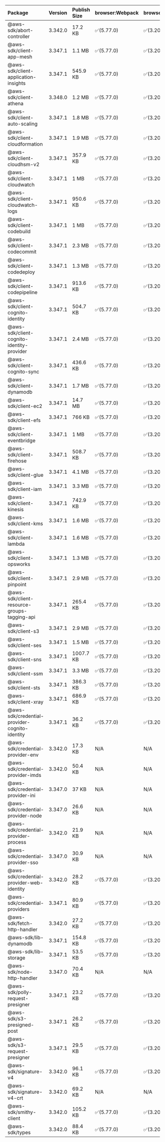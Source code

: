 | Package | Version | Publish Size | browser:Webpack | browser:Rollup | browser:EsBuild |
| :------ | :------ | :----------- | :------ | :----- | :------- |
|@aws-sdk/abort-controller|3.342.0|17.2 KB|✅(5.77.0)|✅(3.20.2)|✅(0.17.15)|
|@aws-sdk/client-app-mesh|3.347.1|1.1 MB|✅(5.77.0)|✅(3.20.2)|✅(0.17.15)|
|@aws-sdk/client-application-insights|3.347.1|545.9 KB|✅(5.77.0)|✅(3.20.2)|✅(0.17.15)|
|@aws-sdk/client-athena|3.348.0|1.2 MB|✅(5.77.0)|✅(3.20.2)|✅(0.17.15)|
|@aws-sdk/client-auto-scaling|3.347.1|1.8 MB|✅(5.77.0)|✅(3.20.2)|✅(0.17.15)|
|@aws-sdk/client-cloudformation|3.347.1|1.9 MB|✅(5.77.0)|✅(3.20.2)|✅(0.17.15)|
|@aws-sdk/client-cloudhsm-v2|3.347.1|357.9 KB|✅(5.77.0)|✅(3.20.2)|✅(0.17.15)|
|@aws-sdk/client-cloudwatch|3.347.1|1 MB|✅(5.77.0)|✅(3.20.2)|✅(0.17.15)|
|@aws-sdk/client-cloudwatch-logs|3.347.1|950.6 KB|✅(5.77.0)|✅(3.20.2)|✅(0.17.15)|
|@aws-sdk/client-codebuild|3.347.1|1 MB|✅(5.77.0)|✅(3.20.2)|✅(0.17.15)|
|@aws-sdk/client-codecommit|3.347.1|2.3 MB|✅(5.77.0)|✅(3.20.2)|✅(0.17.15)|
|@aws-sdk/client-codedeploy|3.347.1|1.3 MB|✅(5.77.0)|✅(3.20.2)|✅(0.17.15)|
|@aws-sdk/client-codepipeline|3.347.1|913.6 KB|✅(5.77.0)|✅(3.20.2)|✅(0.17.15)|
|@aws-sdk/client-cognito-identity|3.347.1|504.7 KB|✅(5.77.0)|✅(3.20.2)|✅(0.17.15)|
|@aws-sdk/client-cognito-identity-provider|3.347.1|2.4 MB|✅(5.77.0)|✅(3.20.2)|✅(0.17.15)|
|@aws-sdk/client-cognito-sync|3.347.1|436.6 KB|✅(5.77.0)|✅(3.20.2)|✅(0.17.15)|
|@aws-sdk/client-dynamodb|3.347.1|1.7 MB|✅(5.77.0)|✅(3.20.2)|✅(0.17.15)|
|@aws-sdk/client-ec2|3.347.1|14.7 MB|✅(5.77.0)|✅(3.20.2)|✅(0.17.15)|
|@aws-sdk/client-efs|3.347.1|766 KB|✅(5.77.0)|✅(3.20.2)|✅(0.17.15)|
|@aws-sdk/client-eventbridge|3.347.1|1 MB|✅(5.77.0)|✅(3.20.2)|✅(0.17.15)|
|@aws-sdk/client-firehose|3.347.1|508.7 KB|✅(5.77.0)|✅(3.20.2)|✅(0.17.15)|
|@aws-sdk/client-glue|3.347.1|4.1 MB|✅(5.77.0)|✅(3.20.2)|✅(0.17.15)|
|@aws-sdk/client-iam|3.347.1|3.3 MB|✅(5.77.0)|✅(3.20.2)|✅(0.17.15)|
|@aws-sdk/client-kinesis|3.347.1|742.9 KB|✅(5.77.0)|✅(3.20.2)|✅(0.17.15)|
|@aws-sdk/client-kms|3.347.1|1.6 MB|✅(5.77.0)|✅(3.20.2)|✅(0.17.15)|
|@aws-sdk/client-lambda|3.347.1|1.6 MB|✅(5.77.0)|✅(3.20.2)|✅(0.17.15)|
|@aws-sdk/client-opsworks|3.347.1|1.3 MB|✅(5.77.0)|✅(3.20.2)|✅(0.17.15)|
|@aws-sdk/client-pinpoint|3.347.1|2.9 MB|✅(5.77.0)|✅(3.20.2)|✅(0.17.15)|
|@aws-sdk/client-resource-groups-tagging-api|3.347.1|265.4 KB|✅(5.77.0)|✅(3.20.2)|✅(0.17.15)|
|@aws-sdk/client-s3|3.347.1|2.9 MB|✅(5.77.0)|✅(3.20.2)|✅(0.17.15)|
|@aws-sdk/client-ses|3.347.1|1.5 MB|✅(5.77.0)|✅(3.20.2)|✅(0.17.15)|
|@aws-sdk/client-sns|3.347.1|1007.7 KB|✅(5.77.0)|✅(3.20.2)|✅(0.17.15)|
|@aws-sdk/client-ssm|3.347.1|3.3 MB|✅(5.77.0)|✅(3.20.2)|✅(0.17.15)|
|@aws-sdk/client-sts|3.347.1|386.3 KB|✅(5.77.0)|✅(3.20.2)|✅(0.17.15)|
|@aws-sdk/client-xray|3.347.1|686.9 KB|✅(5.77.0)|✅(3.20.2)|✅(0.17.15)|
|@aws-sdk/credential-provider-cognito-identity|3.347.1|36.2 KB|✅(5.77.0)|✅(3.20.2)|✅(0.17.15)|
|@aws-sdk/credential-provider-env|3.342.0|17.3 KB|N/A|N/A|N/A|
|@aws-sdk/credential-provider-imds|3.342.0|50.4 KB|N/A|N/A|N/A|
|@aws-sdk/credential-provider-ini|3.347.0|37 KB|N/A|N/A|N/A|
|@aws-sdk/credential-provider-node|3.347.0|26.6 KB|N/A|N/A|N/A|
|@aws-sdk/credential-provider-process|3.342.0|21.9 KB|N/A|N/A|N/A|
|@aws-sdk/credential-provider-sso|3.347.0|30.9 KB|N/A|N/A|N/A|
|@aws-sdk/credential-provider-web-identity|3.342.0|28.2 KB|✅(5.77.0)|✅(3.20.2)|✅(0.17.15)|
|@aws-sdk/credential-providers|3.347.1|80.9 KB|✅(5.77.0)|✅(3.20.2)|✅(0.17.15)|
|@aws-sdk/fetch-http-handler|3.342.0|27.2 KB|✅(5.77.0)|✅(3.20.2)|✅(0.17.15)|
|@aws-sdk/lib-dynamodb|3.347.1|154.8 KB|✅(5.77.0)|✅(3.20.2)|✅(0.17.15)|
|@aws-sdk/lib-storage|3.347.1|53.5 KB|✅(5.77.0)|✅(3.20.2)|✅(0.17.15)|
|@aws-sdk/node-http-handler|3.347.0|70.4 KB|N/A|N/A|N/A|
|@aws-sdk/polly-request-presigner|3.347.1|23.2 KB|✅(5.77.0)|✅(3.20.2)|✅(0.17.15)|
|@aws-sdk/s3-presigned-post|3.347.1|26.2 KB|✅(5.77.0)|✅(3.20.2)|✅(0.17.15)|
|@aws-sdk/s3-request-presigner|3.347.1|29.5 KB|✅(5.77.0)|✅(3.20.2)|✅(0.17.15)|
|@aws-sdk/signature-v4|3.342.0|96.1 KB|✅(5.77.0)|✅(3.20.2)|✅(0.17.15)|
|@aws-sdk/signature-v4-crt|3.342.0|69.2 KB|N/A|N/A|N/A|
|@aws-sdk/smithy-client|3.342.0|105.2 KB|✅(5.77.0)|✅(3.20.2)|✅(0.17.15)|
|@aws-sdk/types|3.342.0|88.4 KB|✅(5.77.0)|✅(3.20.2)|✅(0.17.15)|
